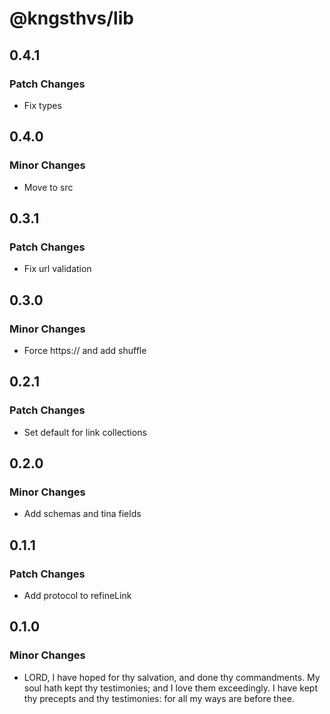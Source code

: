# @kngsthvs/lib

## 0.4.1

### Patch Changes

- Fix types

## 0.4.0

### Minor Changes

- Move to src

## 0.3.1

### Patch Changes

- Fix url validation

## 0.3.0

### Minor Changes

- Force https:// and add shuffle

## 0.2.1

### Patch Changes

- Set default for link collections

## 0.2.0

### Minor Changes

- Add schemas and tina fields

## 0.1.1

### Patch Changes

- Add protocol to refineLink

## 0.1.0

### Minor Changes

- LORD, I have hoped for thy salvation, and done thy commandments. My soul hath kept thy testimonies; and I love them exceedingly. I have kept thy precepts and thy testimonies: for all my ways are before thee.
